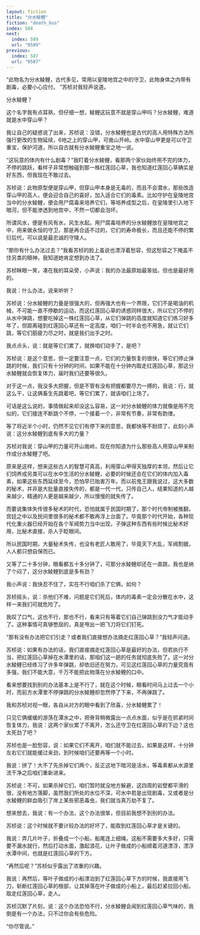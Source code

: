 ```yaml
---
layout: fiction
title: "分水鲮鲤"
fiction: "death_bus"
index: 588
next:
  index: 589
  url: "0589"
previous:
  index: 587
  url: "0587"
---
```

“此物名为分水鲮鲤，古代多见，常用以皇陵地宫之中的守卫，此物身体之内带有剧毒，必要小心应付。  ”苏桢对我轻声说道。

分水鲮鲤？

这个名字我有点耳熟，但仔细一想，鲮鲤这玩意不就是穿山甲吗？分水鲮鲤，难道就是水中穿山甲？

我让自己的疑惑说了出来，苏桢说：没错，分水鲮鲤也是古代的高人用特殊方法所强行更改的生物延续，6地之上的穿山甲，可凿山开岭。水中穿山甲更是可以守卫重宝，保护河道，所以自古就有分水鲮鲤重宝之地一说。

“这玩意的体内有什么剧毒？”我盯着分水鲮鲤，看那两个家伙始终用不完的体力，不停的跳跃，看样子非常想触碰到那一株红莲回心草，我也知道红莲回心草确实是好东西，但我现在不敢过去。

苏桢说：此物原型便是穿山甲，但穿山甲本身是无毒的，而且不会潜水，那些改造穿山甲的高人，便会迎合自己的喜好，加入适合它们的毒素。比如守护在皇陵地宫当中的分水鲮鲤，便会用尸腐毒来培养它们，等培养成型之后，在皇陵里引入地下暗河，但不能渗透到地宫中，不然一切都会泡坏。

所谓风水，便是有风有水，风生水起。用尸腐毒培养的分水鲮鲤放在皇陵地宫之中，用来做永恒的守卫，那是再合适不过的，它们的寿命极长，而且还能不停的繁衍后代，可以说是最忠诚的守陵人。

“那你有什么办法过去？”我看苏桢的脸上虽说也漂浮着愁容，但这愁容之下掩盖不住另类的眼神，我知道她肯定想到办法了。

苏桢眯眼一笑，凑在我的耳朵旁，小声说：我的办法最原始最笨拙，但也是最好用的。

我说：什么办法，说来听听？

苏桢说：分水鲮鲤的力量是很强大的，但再强大也有一个界限，它们不是喝油的机械，不可能一直不停歇的运动，而这红莲回心草的诱惑同样很大，所以它们不停的从水中弹跳，想要吃掉这一株红莲回心草，从它们弹跳的高度就知道它们练习好多年了，但距离碰到红莲回心草还有一定高度，咱们一时半会也不用急，就让它们跳，等它们筋疲力尽之时，就是我们出手之时。

我点点头，说：就是等它们累了，就换咱们动手了，是吧？

苏桢说：是这个意思，但一定要注意一点，它们的力量恢复的很快，等它们停止弹跳的时候，我们只有十分钟的时间，如果不能在十分钟内取走红莲回心草，那这分水鲮鲤就会恢复体力，届时我们还要等很久。

对于这一点，我没多大把握，但是不管有没有把握都要尽力一搏的，我说：行，就这么干，让这俩畜生先跳着吧，等它们累了，就该咱们上场了。

可话是这么说的，事情做起来却没这么容易，这一对分水鲮鲤的体力就像是用不完似的，它们接连不断跳个不停，一个接着一个，非常有节奏，非常有韵律。

等了将近半个小时，仍然不见它们有停下来的意思，我都快等不耐烦了，此刻小声说：这分水鲮鲤到底有多大的力量？

苏桢对我说：穿山甲的力量可开山凿岭，现在你知道为什么那些高人用穿山甲来制作成分水鲮鲤了吧。

原来是这样，想来这些古人的智慧可真高，利用穿山甲得天独厚的本领，然后让它们饲养成另类可以在水中生活的分水鲮鲤，必要的时候还会在它们的体内加入毒素，如果这些东西延续至今，恐怕早已贻害万年。而以前鬼王跟我说过，这大多数的秘术，并非是大批量直接失传的，都是一代一代，只传自己人，结果知道的人越来越少，精通的人更是越来越少，所以慢慢的就失传了。

而要说集体失传很多秘术的时代，恐怕就属于民国时期了，那个时代帝制被推翻，宫廷之中以及民间里很多的秘术都不敢再浮上台面了。毕竟那个时代开始，各种现代化重火器已经开始在各个军阀势力当中出现，子弹这种东西有些时候比秘术好用，比秘术直接，杀人于眨眼间。

所以民国时期，大量秘术失传，也没有老匠人敢用了，毕竟天下大乱，军阀割据，人人都只想自保而已。

又等了二十多分钟，眼看都五十多分钟了，可那分水鲮鲤却还在一直跳，我也是纳了个闷了，这分水鲮鲤到底是多有劲？

我小声说：我快忍不住了，实在不行咱们杀了它俩，如何？

苏桢摇头，说：杀他们不难，问题是它们死后，体内的毒素一定会分散在水中，这样一来我们可就危险了。

我叹了口气，这也不行，那也不行，看来只有等着它们自己弹跳到没力气才能动手了。这种事情可真够憋屈的，真是甩出一把飞刀将它们钉死。

“那有没有办法把它们引走？或者我们直接想办法摘走红莲回心草？”我轻声问道。

苏桢说：如果有办法的话，我们直接摘走红莲回心草是最好的办法，但若执行不当，把红莲回心草掉在水潭里的话，那咱们这一趟的任务就彻底失败了。这一对分水鲮鲤已经练习了许多年弹跳，却依旧还在努力，可见这红莲回心草的力量究竟有多强，我们不能大意，千万不能把此物落在分水鲮鲤的口中。

看来想要找到别的办法基本上是不行了，就在这个时候，眼看时间马上过去一个小时，而前方水潭里不停弹跳的分水鲮鲤却忽然停了下来，不再弹跳了。

我和苏桢对视一眼，各自从对方的眼中看到了欣喜，分水鲮鲤累了！

只见它俩缓缓的游荡在潭水之中，把脊背稍微露出一点点水面，似乎是在抓紧时间恢复体力，我说：这两个家伙累了不离开，怎么还守卫在红莲回心草的下边？这也太死劲了吧？

苏桢也是一脸愁容，说：如果它们不离开，咱们就不能过去，如果是这样，十分钟左右它们就能缓过来劲，到时候咱们还要再等一个小时。

我说：拼了！大不了先杀掉它们两个，反正这地下暗河是活水，等毒素都从水源里流干净之后咱们重新进来。

苏桢说：不可，如果杀掉它们，咱们暂时就没地方躲避，这四周的岩壁都平滑的很，没有地方落脚，虽然我们所处的水位不深，可水中若是出现剧毒，又或者是分水鲮鲤的鲜血吸引了岸上某些邪恶毒虫，我们就当真万劫不复了。

想来想去，我说：有一个办法，这个办法很笨，但目前我想不到别的办法。

苏桢说：这个时候就不要计较办法的好坏了，能取到红莲回心草才是关键的。

我说：弄几片叶子，折叠成一个小船，船尾连上细绳，这船不需要多大多好，只需要不漏水就行，然后打动水面，激起浪花，让叶子做成的小船顺着河道漂浮，漂浮水潭中间，也就是红莲回心草的下方。

“再然后呢？”苏桢似乎露出了浓重的兴趣。

我说：再然后，等叶子做成的小船漂泊到了红莲回心草下方的时候，我直接用飞刀，斩断红莲回心草的根部，让其掉落在叶子做成的小船上，最后赶紧拉回小船，取走红莲回心草，走人。

苏桢沉默了片刻，说：这个办法恐怕不行，分水鲮鲤会闻到红莲回心草气味的，我倒是有一个办法，只不过你会有些危险。

“你尽管说。”
